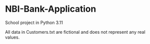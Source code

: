 # NBI-Bank-Application

School project in Python 3.11

All data in Customers.txt are fictional and does not represent any real values.
